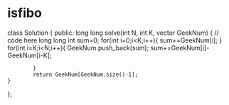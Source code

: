 # isfibo

class Solution {
  public:
    long long solve(int N, int K, vector<long long> GeekNum) {
        // code here
            long long int sum=0;
            for(int i=0;i<K;i++){
                sum+=GeekNum[i];
               }
            for(int i=K;i<N;i++){
                GeekNum.push_back(sum);
                sum+=GeekNum[i]-GeekNum[i-K];
                
            }
            return GeekNum[GeekNum.size()-1];
    }
};
